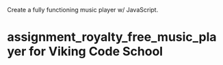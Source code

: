 Create a fully functioning music player w/ JavaScript.

# assignment_royalty_free_music_player for Viking Code School
